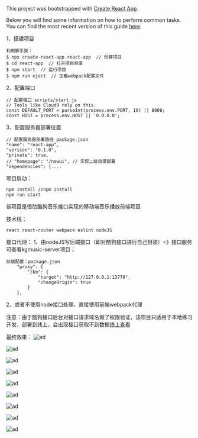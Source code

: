 This project was bootstrapped with [Create React App](https://github.com/facebook/create-react-app).

Below you will find some information on how to perform common tasks.<br>
You can find the most recent version of this guide [here](https://github.com/facebook/create-react-app/blob/master/packages/react-scripts/template/README.md).

1、搭建项目

    利用脚手架：
    $ npx create-react-app react-app  // 创建项目
    $ cd react-app  // 打开项目目录
    $ npm start  // 运行项目
    $ npm run eject  // 加载webpack配置文件

2、配置端口

    // 配置端口 scripts/start.js
    // Tools like Cloud9 rely on this.
    const DEFAULT_PORT = parseInt(process.env.PORT, 10) || 8008;
    const HOST = process.env.HOST || '0.0.0.0';   

3、配置服务器部署位置

    // 配置服务器部署路径 package.json
    "name": "react-app",
    "version": "0.1.0",
    "private": true,
    // "homepage": "/newui", // 实现二级目录部署
    "dependencies": {....

项目启动：

  	npm install /cnpm install
  	npm run start

该项目是借助酷狗音乐接口实现的移动端音乐播放前端项目

技术栈：

 	react react-router webpack eslint nodeJS

接口代理：
1、由nodeJS写后端接口（即对酷狗接口进行自己封装）=》接口服务可查看kgmusic-server项目；
	
	前端配置：package.json
     	"proxy": {
           	"/km": {
          		"target": "http://127.0.0.1:13770",
         	 	"changeOrigin": true
        	}
      	},
	
 2、或者不使用node接口处理，直接使用前端webpack代理
 
 
 注意：由于酷狗接口后台对接口请求域名做了权限验证，该项目只适用于本地练习开发，部署到线上，会出现接口获取不到数据[线上查看](http://m.mugongxu.com/)
 
 最终效果：
![ad](https://github.com/mugongxu/kgmusic/blob/master/20190306105013.jpg)

![ad](https://github.com/mugongxu/kgmusic/blob/master/20190306105043.jpg)

![ad](https://github.com/mugongxu/kgmusic/blob/master/20190306105056.jpg)

![ad](https://github.com/mugongxu/kgmusic/blob/master/20190306105109.jpg)

![ad](https://github.com/mugongxu/kgmusic/blob/master/20190306105150.jpg)

![ad](https://github.com/mugongxu/kgmusic/blob/master/20190306105204.jpg)

![ad](https://github.com/mugongxu/kgmusic/blob/master/20190306105223.jpg)

![ad](https://github.com/mugongxu/kgmusic/blob/master/20190306105230.jpg)

![ad](https://github.com/mugongxu/kgmusic/blob/master/20190306105239.jpg)
